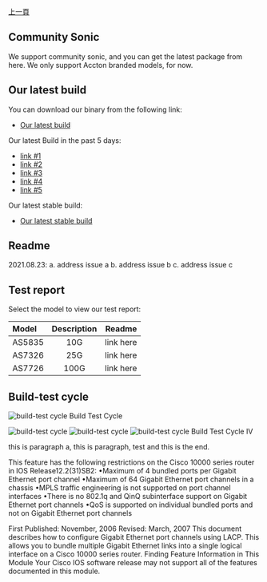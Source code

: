 [上一頁](/blog/)

## Community Sonic
We support community sonic, and you can get the latest package from here. We only support Accton branded models, for now.

## Our latest build
You can download our binary from the following link:
- [Our latest build](https://www.example.com)

Our latest Build in the past 5 days:
- [link #1](https://www.example.com)
- [link #2](https://www.example.com)
- [link #3](https://www.example.com)
- [link #4](https://www.example.com)
- [link #5](https://www.example.com)
   
Our latest stable build:
- [Our latest stable build](https://www.example.com)
   
   
## Readme
2021.08.23:
a. address issue a
b. address issue b
c. address issue c
   
## Test report
Select the model to view our test report:
  
| Model       | Description | Readme        |
| :---        |    :----:   |          ---: |
| AS5835      | 10G         | link here     |
| AS7326      | 25G         | link here     |
| AS7726      | 100G        | link here     |
  

## Build-test cycle
![build-test cycle](/blog/sonic_comm/pngs/buildtest-s.png)
Build Test Cycle

![build-test cycle](https://github.com/jian-hong-wu/blog/blob/gh-pages/blog/sonic_comm/pngs/buildtest-s.png "II")
![build-test cycle](/jian-hong-wu/blog/blob/gh-pages/blog/sonic_comm/pngs/buildtest-s.png "III")
![build-test cycle](/blog/blob/gh-pages/blog/sonic_comm/pngs/buildtest-s.png "IV")
Build Test Cycle IV

this is paragraph a, this is paragraph, test and this is the end.

This feature has the following restrictions on the Cisco 10000 series router in IOS Release12.2(31)SB2: •Maximum of 4 bundled ports per Gigabit Ethernet port channel •Maximum of 64 Gigabit Ethernet port channels in a chassis •MPLS traffic engineering is not supported on port channel interfaces •There is no 802.1q and QinQ subinterface support on Gigabit Ethernet port channels •QoS is supported on individual bundled ports and not on Gigabit Ethernet port channels

First Published: November, 2006 Revised: March, 2007 This document describes how to configure Gigabit Ethernet port channels using LACP. This allows you to bundle multiple Gigabit Ethernet links into a single logical interface on a Cisco 10000 series router. Finding Feature Information in This Module Your Cisco IOS software release may not support all of the features documented in this module.





